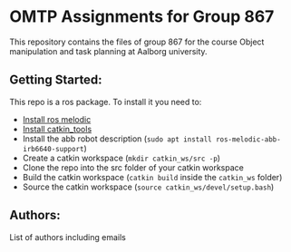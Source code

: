 # OMTP Assignments for Group 867
This repository contains the files of group 867 for the course Object manipulation and task planning at Aalborg university.

## Getting Started: 
This repo is a ros package. To install it you need to:
* [Install ros melodic](http://wiki.ros.org/melodic/Installation/Ubuntu)
* [Install catkin_tools](https://catkin-tools.readthedocs.io/en/latest/installing.html)
* Install the abb robot description (`
sudo apt install ros-melodic-abb-irb6640-support
`)
* Create a catkin workspace (`mkdir catkin_ws/src -p`)
* Clone the repo into the src folder of your catkin workspace
* Build the catkin workspace (`catkin build` inside the `catkin_ws` folder)
* Source the catkin workspace (`source catkin_ws/devel/setup.bash`)


## Authors: 
List of authors including emails

